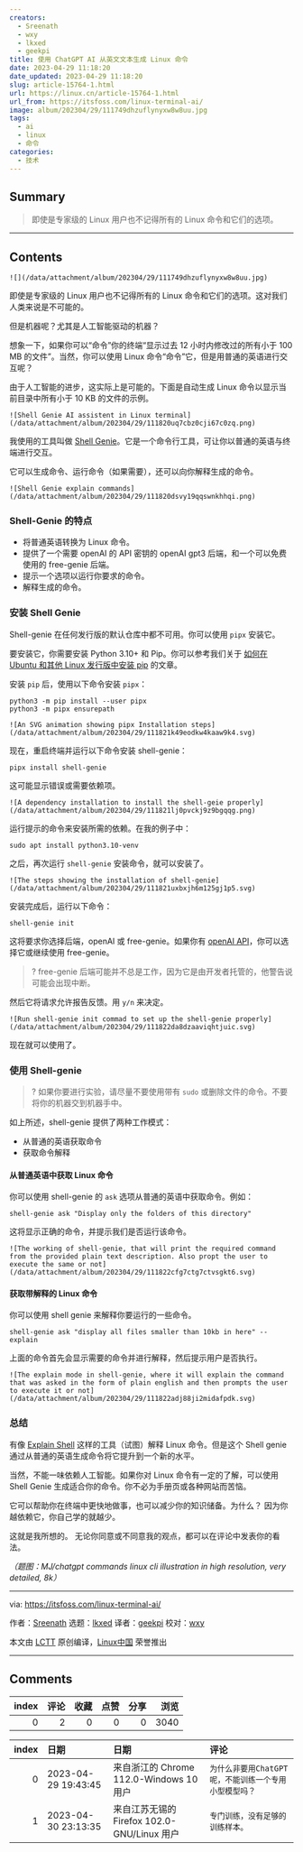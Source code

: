 ```yaml
---
creators:
  - Sreenath
  - wxy
  - lkxed
  - geekpi
title: 使用 ChatGPT AI 从英文文本生成 Linux 命令
date: 2023-04-29 11:18:20
date_updated: 2023-04-29 11:18:20
slug: article-15764-1.html
url: https://linux.cn/article-15764-1.html
url_from: https://itsfoss.com/linux-terminal-ai/
image: album/202304/29/111749dhzuflynyxw8w8uu.jpg
tags:
  - ai
  - linux
  - 命令
categories:
  - 技术
---
```


## Summary

> 即使是专家级的 Linux 用户也不记得所有的 Linux 命令和它们的选项。

***

<!-- more -->

## Contents

`![](/data/attachment/album/202304/29/111749dhzuflynyxw8w8uu.jpg)`

即使是专家级的 Linux 用户也不记得所有的 Linux 命令和它们的选项。这对我们人类来说是不可能的。

但是机器呢？尤其是人工智能驱动的机器？

想象一下，如果你可以“命令”你的终端“显示过去 12 小时内修改过的所有小于 100 MB 的文件”。当然，你可以使用 Linux 命令“命令”它，但是用普通的英语进行交互呢？

由于人工智能的进步，这实际上是可能的。下面是自动生成 Linux 命令以显示当前目录中所有小于 10 KB 的文件的示例。

`![Shell Genie AI assistent in Linux terminal](/data/attachment/album/202304/29/111820uq7cbz0cji67c0zq.png)`

我使用的工具叫做 [Shell Genie](https://github.com/dylanjcastillo/shell-genie?ref=itsfoss.com)。它是一个命令行工具，可让你以普通的英语与终端进行交互。

它可以生成命令、运行命令（如果需要），还可以向你解释生成的命令。

`![Shell Genie explain commands](/data/attachment/album/202304/29/111820dsvy19qqswnkhhqi.png)`

### Shell-Genie 的特点

* 将普通英语转换为 Linux 命令。
* 提供了一个需要 openAI 的 API 密钥的 openAI gpt3 后端，和一个可以免费使用的 free-genie 后端。
* 提示一个选项以运行你要求的命令。
* 解释生成的命令。

### 安装 Shell Genie

Shell-genie 在任何发行版的默认仓库中都不可用。你可以使用 `pipx` 安装它。

要安装它，你需要安装 Python 3.10+ 和 Pip。你可以参考我们关于 [如何在 Ubuntu 和其他 Linux 发行版中安装 pip](https://itsfoss.com/install-pip-ubuntu/) 的文章。

安装 `pip` 后，使用以下命令安装 `pipx`：

```shell
python3 -m pip install --user pipx
python3 -m pipx ensurepath
```

`![An SVG animation showing pipx Installation steps](/data/attachment/album/202304/29/111821k49eodkw4kaaw9k4.svg)`

现在，重启终端并运行以下命令安装 shell-genie：

```shell
pipx install shell-genie
```

这可能显示错误或需要依赖项。

`![A dependency installation to install the shell-geie properly](/data/attachment/album/202304/29/111821lj0pvckj9z9bgqqg.png)`

运行提示的命令来安装所需的依赖。在我的例子中：

```shell
sudo apt install python3.10-venv
```

之后，再次运行 `shell-genie` 安装命令，就可以安装了。

`![The steps showing the installation of shell-genie](/data/attachment/album/202304/29/111821uxbxjh6m125gj1p5.svg)`

安装完成后，运行以下命令：

```shell
shell-genie init
```

这将要求你选择后端，openAI 或 free-genie。如果你有 [openAI API](https://openai.com/product?ref=itsfoss.com)，你可以选择它或继续使用 free-genie。

> 
> ? free-genie 后端可能并不总是工作，因为它是由开发者托管的，他警告说可能会出现中断。
> 
> 
> 

然后它将请求允许报告反馈。用 `y/n` 来决定。

`![Run shell-genie init commad to set up the shell-genie properly](/data/attachment/album/202304/29/111822da8dzaaviqhtjuic.svg)`

现在就可以使用了。

### 使用 Shell-genie

> 
> ? 如果你要进行实验，请尽量不要使用带有 `sudo` 或删除文件的命令。不要将你的机器交到机器手中。
> 
> 
> 

如上所述，shell-genie 提供了两种工作模式：

* 从普通的英语获取命令
* 获取命令解释

#### 从普通英语中获取 Linux 命令

你可以使用 shell-genie 的 `ask` 选项从普通的英语中获取命令。例如：

```shell
shell-genie ask "Display only the folders of this directory"
```

这将显示正确的命令，并提示我们是否运行该命令。

`![The working of shell-genie, that will print the required command from the provided plain text description. Also propt the user to execute the same or not](/data/attachment/album/202304/29/111822cfg7ctg7ctvsgkt6.svg)`

#### 获取带解释的 Linux 命令

你可以使用 shell genie 来解释你要运行的一些命令。

```shell
shell-genie ask "display all files smaller than 10kb in here" --explain
```

上面的命令首先会显示需要的命令并进行解释，然后提示用户是否执行。

`![The explain mode in shell-genie, where it will explain the command that was asked in the form of plain english and then prompts the user to execute it or not](/data/attachment/album/202304/29/111822adj88ji2midafpdk.svg)`

### 总结

有像 [Explain Shell](https://explainshell.com/?ref=itsfoss.com) 这样的工具（试图）解释 Linux 命令。但是这个 Shell genie 通过从普通的英语生成命令将它提升到一个新的水平。

当然，不能一味依赖人工智能。如果你对 Linux 命令有一定的了解，可以使用 Shell Genie 生成适合你的命令。你不必为手册页或各种网站而苦恼。

它可以帮助你在终端中更快地做事，也可以减少你的知识储备。为什么？ 因为你越依赖它，你自己学的就越少。

这就是我所想的。 无论你同意或不同意我的观点，都可以在评论中发表你的看法。

*（题图：MJ/chatgpt commands linux cli illustration in high resolution, very detailed, 8k）*

---

via: <https://itsfoss.com/linux-terminal-ai/>

作者：[Sreenath](https://itsfoss.com/author/sreenath/) 选题：[lkxed](https://github.com/lkxed/) 译者：[geekpi](https://github.com/geekpi) 校对：[wxy](https://github.com/wxy)

本文由 [LCTT](https://github.com/LCTT/TranslateProject) 原创编译，[Linux中国](https://linux.cn/) 荣誉推出

***

## Comments


|   index |   评论 |   收藏 |   点赞 |   分享 |   浏览 |
|--------:|-------:|-------:|-------:|-------:|-------:|
|       0 |      2 |      0 |      0 |      0 |   3040 |

|   index | 日期                | 日期                                        | 评论                                                  |
|--------:|:--------------------|:--------------------------------------------|:------------------------------------------------------|
|       0 | 2023-04-29 19:43:45 | 来自浙江的 Chrome 112.0-Windows 10 用户     | `为什么非要用ChatGPT呢，不能训练一个专用小型模型吗？` |
|       1 | 2023-04-30 23:13:35 | 来自江苏无锡的 Firefox 102.0-GNU/Linux 用户 | `专门训练，没有足够的训练样本。`                      |
